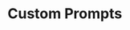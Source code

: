 # Custom Prompts

<!-- BEGIN TEMPLATE --- Copy the following and fill it in ---

## Your Custom Prompt Name

Describe your custom prompt.

Give a link to the custom prompt you've added -- be sure to make it a relative link, e.g. [My Prompt](#my_prompt.clinkprompt).

Optionally include a link to a separate main repo for the custom prompt, if you have one.

Recommended:  Add a screen shot of the custom prompt, for example after running `clink config prompt show YourCustomPrompt`.

--- END TEMPLATE --->

